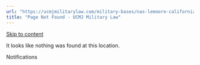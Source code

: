 ```yaml
---
url: "https://ucmjmilitarylaw.com/military-bases/nas-lemoore-california-military-defense-lawyer-ucmj-legal-guide/%7Blocation13"
title: "Page Not Found - UCMJ Military Law"
---
```


[Skip to content](https://ucmjmilitarylaw.com/military-bases/nas-lemoore-california-military-defense-lawyer-ucmj-legal-guide/%7Blocation13#content)

It looks like nothing was found at this location.

Notifications